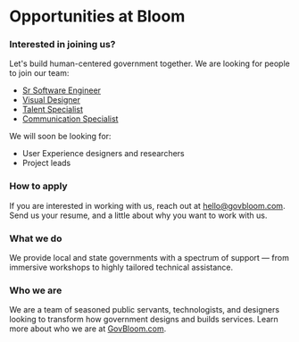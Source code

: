 # Opportunities at Bloom

### Interested in joining us?

Let's build human-centered government together. We are looking for people to join our team:

- [Sr Software Engineer](https://github.com/govbloom/opportunities/blob/master/SoftwareEngineer.md)
- [Visual Designer](https://github.com/govbloom/opportunities/blob/master/VisualDesigner.md)
- [Talent Specialist](https://github.com/govbloom/opportunities/blob/master/TalentSpecialist.md)
- [Communication Specialist](https://github.com/govbloom/opportunities/blob/master/CommunicationSpecialist.md)

We will soon be looking for:

- User Experience designers and researchers
- Project leads

### How to apply
If you are interested in working with us, reach out at hello@govbloom.com. Send us your resume, and a little about why you want to work with us.

### What we do
We provide local and state governments with a spectrum of support — from immersive workshops to highly tailored technical assistance.

### Who we are
We are a team of seasoned public servants, technologists, and designers looking to transform how government designs and builds services. Learn more about who we are at [GovBloom.com](https://www.govbloom.com/).

